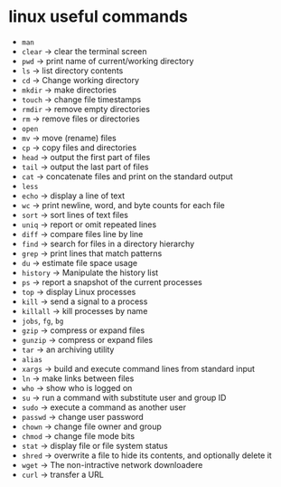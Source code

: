 # linux useful commands

- `man`
- `clear`       -> clear the terminal screen        
- `pwd`         -> print name of current/working directory
- `ls`          -> list directory contents
- `cd`          -> Change working directory
- `mkdir`       -> make directories
- `touch`       -> change file timestamps
- `rmdir`       -> remove empty directories
- `rm`          -> remove files or directories
- `open`      
- `mv`          -> move (rename) files
- `cp`          -> copy files and directories
- `head`        -> output the first part of files
- `tail`        -> output the last part of files
- `cat`         -> concatenate files and print on the standard output
- `less`        
- `echo`        -> display a line of text
- `wc`          -> print newline, word, and byte counts for each file
- `sort`        -> sort lines of text files
- `uniq`        -> report or omit repeated lines
- `diff`        -> compare files line by line
- `find`        -> search for files in a directory hierarchy
- `grep`        -> print lines that match patterns
- `du`          -> estimate file space usage
- `history`     -> Manipulate the history list
- `ps`          -> report a snapshot of the current processes
- `top`         -> display Linux processes
- `kill`        -> send a signal to a process
- `killall`     -> kill processes by name
- `jobs`, `fg`, `bg`
- `gzip`        -> compress or expand files
- `gunzip`      -> compress or expand files
- `tar`         -> an archiving utility
- `alias`
- `xargs`       -> build and execute command lines from standard input
- `ln`          -> make links between files
- `who`         -> show who is logged on
- `su`          -> run a command with substitute user and group ID
- `sudo`        -> execute a command as another user
- `passwd`      -> change user password
- `chown`       -> change file owner and group
- `chmod`       -> change file mode bits
- `stat`        -> display file or file system status
- `shred`       -> overwrite a file to hide its contents, and optionally delete it
- `wget`        -> The non-intractive network downloadere
- `curl`        -> transfer a URL
